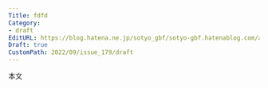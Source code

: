 ```yaml
---
Title: fdfd
Category:
- draft
EditURL: https://blog.hatena.ne.jp/sotyo_gbf/sotyo-gbf.hatenablog.com/atom/entry/4207112889923143435
Draft: true
CustomPath: 2022/09/issue_179/draft
---
```


本文
